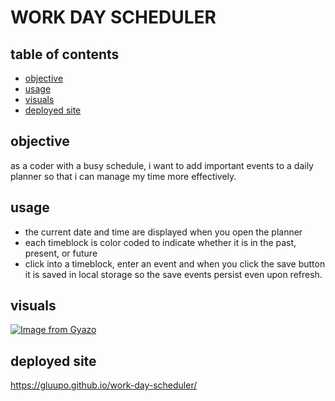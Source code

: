 # WORK DAY SCHEDULER
## table of contents
- [objective](objective)
- [usage](usage)
- [visuals](visuals)
- [deployed site](deployed-site)
## objective
as a coder with a busy schedule, i want to add important events to a daily planner so that i can manage my time more effectively.

## usage
- the current date and time are displayed when you open the planner
- each timeblock is color coded to indicate whether it is in the past, present, or future
- click into a timeblock, enter an event and when you click the save button it is saved in local storage so the save events persist even upon refresh.

## visuals
[![Image from Gyazo](https://i.gyazo.com/20340bba8632f52e58244c7b788a646b.gif)](https://gyazo.com/20340bba8632f52e58244c7b788a646b)

## deployed site
https://gluupo.github.io/work-day-scheduler/

